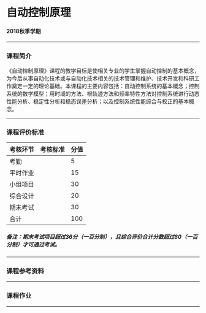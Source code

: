 # 自动控制原理

#### 2018秋季学期

---

### 课程简介

《自动控制原理》课程的教学目标是使相关专业的学生掌握自动控制的基本概念，为今后从事自动化技术或与自动化技术相关的技术管理和维护、技术开发和科研工作奠定一定的理论基础。本课程的主要内容包括：自动控制系统的基本概念；控制系统的数学模型；用时域的方法、根轨迹方法和频率特性方法对控制系统进行动态性能分析、稳定性分析和稳态误差分析；以及控制系统性能综合与校正的基本概念。

---

### 课程评价标准
|考核环节 | 考核标准 | 分值
|---|---|---|
|考勤| | 5
|平时作业| |15
|小组项目| |30
|综合设计|  | 20
|期末考试|  | 30
|合计    |  | 100

##### 备注：期末考试项目超过36分（一百分制），且综合评价合计分数超过60（一百分制）才可通过考试。 

---

### 课程参考资料

---

### 课程作业

---
